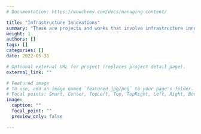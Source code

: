 ```yaml
---
# Documentation: https://wowchemy.com/docs/managing-content/

title: "Infrastructure Innovations"
summary: "These are projects and works that involve infrastructure innovations."
weight: 1
authors: []
tags: []
categories: []
date: 2022-05-31

# Optional external URL for project (replaces project detail page).
external_link: ""

# Featured image
# To use, add an image named `featured.jpg/png` to your page's folder.
# Focal points: Smart, Center, TopLeft, Top, TopRight, Left, Right, BottomLeft, Bottom, BottomRight.
image:
  caption: ""
  focal_point: ""
  preview_only: false

---
```

